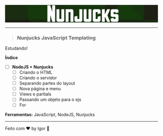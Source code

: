 <div align="center">
  <a href="#">
    <img alt="Rocketseat" src=".github/logo.png"/>
  </a>
</div>

---

> ### **Nunjucks JavaScript Templating**

<div style="">
  <p>  
    Estudando!
  </p>
</div>

**Índice**

  - [ ] **NodeJS + Nunjucks**
    - [ ] Criando o HTML
    - [ ] Criando o servidor
    - [ ] Separando partes do layout
    - [ ] Nova página e menu
    - [ ] Views e partials
    - [ ] Passando um objeto para o ejs
    - [ ] For

<div style="">
  <p>
    <strong>Ferramentas:</strong> JavaScript, NodeJS, Nunjucks
  </p>
</div>

---

Feito com ❤ by Igor 🖖